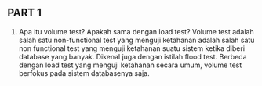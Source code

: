 ## PART 1

1. Apa itu volume test? Apakah sama dengan load test?
   Volume test adalah salah satu non-functional test yang menguji ketahanan adalah salah satu non functional test yang menguji ketahanan suatu sistem ketika diberi database yang banyak. Dikenal juga dengan istilah flood test.
   Berbeda dengan load test yang menguji ketahanan secara umum, volume test berfokus pada sistem databasenya saja.
